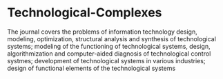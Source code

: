 # Technological-Complexes
The journal covers the problems of information technology design, modeling, optimization, structural analysis and synthesis of technological systems; modeling of the functioning of technological systems, design, algorithmization and computer-aided diagnosis of technological control systmes; development of technological systems in various industries; design of functional elements of the technological systems
